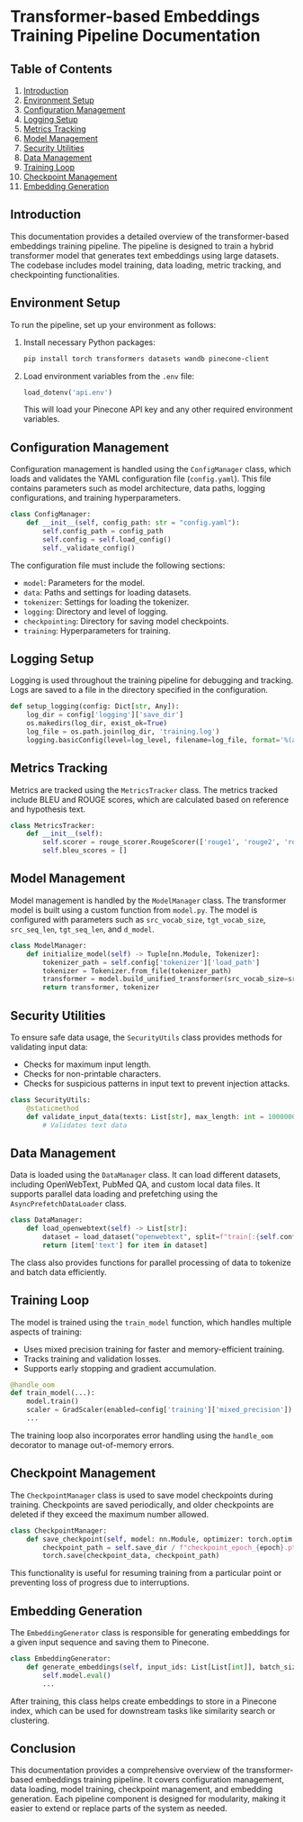 # Transformer-based Embeddings Training Pipeline Documentation

## Table of Contents

1. [Introduction](#introduction)
2. [Environment Setup](#environment-setup)
3. [Configuration Management](#configuration-management)
4. [Logging Setup](#logging-setup)
5. [Metrics Tracking](#metrics-tracking)
6. [Model Management](#model-management)
7. [Security Utilities](#security-utilities)
8. [Data Management](#data-management)
9. [Training Loop](#training-loop)
10. [Checkpoint Management](#checkpoint-management)
11. [Embedding Generation](#embedding-generation)

## Introduction

This documentation provides a detailed overview of the transformer-based embeddings training pipeline. The pipeline is designed to train a hybrid transformer model that generates text embeddings using large datasets. The codebase includes model training, data loading, metric tracking, and checkpointing functionalities.

## Environment Setup

To run the pipeline, set up your environment as follows:

1. Install necessary Python packages:

   ```sh
   pip install torch transformers datasets wandb pinecone-client
   ```

2. Load environment variables from the `.env` file:

   ```python
   load_dotenv('api.env')
   ```

   This will load your Pinecone API key and any other required environment variables.

## Configuration Management

Configuration management is handled using the `ConfigManager` class, which loads and validates the YAML configuration file (`config.yaml`). This file contains parameters such as model architecture, data paths, logging configurations, and training hyperparameters.

```python
class ConfigManager:
    def __init__(self, config_path: str = "config.yaml"):
        self.config_path = config_path
        self.config = self.load_config()
        self._validate_config()
```

The configuration file must include the following sections:

- `model`: Parameters for the model.
- `data`: Paths and settings for loading datasets.
- `tokenizer`: Settings for loading the tokenizer.
- `logging`: Directory and level of logging.
- `checkpointing`: Directory for saving model checkpoints.
- `training`: Hyperparameters for training.

## Logging Setup

Logging is used throughout the training pipeline for debugging and tracking. Logs are saved to a file in the directory specified in the configuration.

```python
def setup_logging(config: Dict[str, Any]):
    log_dir = config['logging']['save_dir']
    os.makedirs(log_dir, exist_ok=True)
    log_file = os.path.join(log_dir, 'training.log')
    logging.basicConfig(level=log_level, filename=log_file, format='%(asctime)s - %(name)s - %(levelname)s - %(message)s')
```

## Metrics Tracking

Metrics are tracked using the `MetricsTracker` class. The metrics tracked include BLEU and ROUGE scores, which are calculated based on reference and hypothesis text.

```python
class MetricsTracker:
    def __init__(self):
        self.scorer = rouge_scorer.RougeScorer(['rouge1', 'rouge2', 'rougeL'], use_stemmer=True)
        self.bleu_scores = []
```

## Model Management

Model management is handled by the `ModelManager` class. The transformer model is built using a custom function from `model.py`. The model is configured with parameters such as `src_vocab_size`, `tgt_vocab_size`, `src_seq_len`, `tgt_seq_len`, and `d_model`.

```python
class ModelManager:
    def initialize_model(self) -> Tuple[nn.Module, Tokenizer]:
        tokenizer_path = self.config['tokenizer']['load_path']
        tokenizer = Tokenizer.from_file(tokenizer_path)
        transformer = model.build_unified_transformer(src_vocab_size=src_vocab_size, ...)
        return transformer, tokenizer
```

## Security Utilities

To ensure safe data usage, the `SecurityUtils` class provides methods for validating input data:

- Checks for maximum input length.
- Checks for non-printable characters.
- Checks for suspicious patterns in input text to prevent injection attacks.

```python
class SecurityUtils:
    @staticmethod
    def validate_input_data(texts: List[str], max_length: int = 1000000) -> None:
        # Validates text data
```

## Data Management

Data is loaded using the `DataManager` class. It can load different datasets, including OpenWebText, PubMed QA, and custom local data files. It supports parallel data loading and prefetching using the `AsyncPrefetchDataLoader` class.

```python
class DataManager:
    def load_openwebtext(self) -> List[str]:
        dataset = load_dataset("openwebtext", split=f"train[:{self.config['data']['max_samples']}]")
        return [item['text'] for item in dataset]
```

The class also provides functions for parallel processing of data to tokenize and batch data efficiently.

## Training Loop

The model is trained using the `train_model` function, which handles multiple aspects of training:

- Uses mixed precision training for faster and memory-efficient training.
- Tracks training and validation losses.
- Supports early stopping and gradient accumulation.

```python
@handle_oom
def train_model(...):
    model.train()
    scaler = GradScaler(enabled=config['training']['mixed_precision'])
    ...
```

The training loop also incorporates error handling using the `handle_oom` decorator to manage out-of-memory errors.

## Checkpoint Management

The `CheckpointManager` class is used to save model checkpoints during training. Checkpoints are saved periodically, and older checkpoints are deleted if they exceed the maximum number allowed.

```python
class CheckpointManager:
    def save_checkpoint(self, model: nn.Module, optimizer: torch.optim.Optimizer, epoch: int, loss: float, metrics: Dict[str, float]) -> None:
        checkpoint_path = self.save_dir / f"checkpoint_epoch_{epoch}.pt"
        torch.save(checkpoint_data, checkpoint_path)
```

This functionality is useful for resuming training from a particular point or preventing loss of progress due to interruptions.

## Embedding Generation

The `EmbeddingGenerator` class is responsible for generating embeddings for a given input sequence and saving them to Pinecone.

```python
class EmbeddingGenerator:
    def generate_embeddings(self, input_ids: List[List[int]], batch_size: int = 32) -> torch.Tensor:
        self.model.eval()
        ...
```

After training, this class helps create embeddings to store in a Pinecone index, which can be used for downstream tasks like similarity search or clustering.

## Conclusion

This documentation provides a comprehensive overview of the transformer-based embeddings training pipeline. It covers configuration management, data loading, model training, checkpoint management, and embedding generation. Each pipeline component is designed for modularity, making it easier to extend or replace parts of the system as needed.


